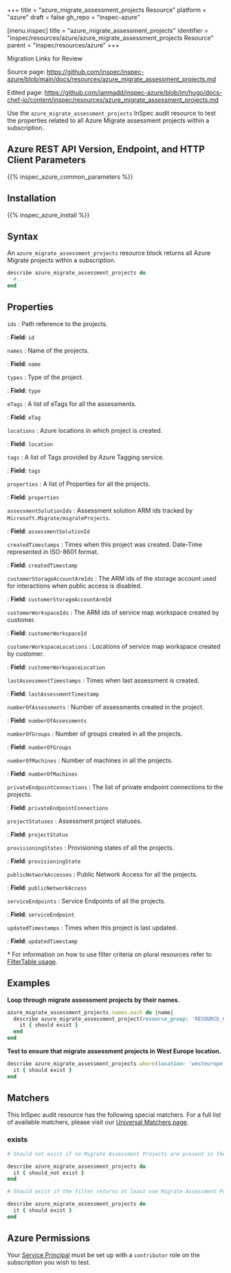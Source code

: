 +++
title = "azure_migrate_assessment_projects Resource"
platform = "azure"
draft = false
gh_repo = "inspec-azure"

[menu.inspec]
title = "azure_migrate_assessment_projects"
identifier = "inspec/resources/azure/azure_migrate_assessment_projects Resource"
parent = "inspec/resources/azure"
+++

<div class="admonition-note">
<p class="admonition-note-title">Migration Links for Review</p>
<div class="admonition-note-text">
<p>Source page: <a href="https://github.com/inspec/inspec-azure/blob/main/docs/resources/azure_migrate_assessment_projects.md">https://github.com/inspec/inspec-azure/blob/main/docs/resources/azure_migrate_assessment_projects.md</a></p>
<p>Edited page: <a href="https://github.com/ianmadd/inspec-azure/blob/im/hugo/docs-chef-io/content/inspec/resources/azure_migrate_assessment_projects.md">https://github.com/ianmadd/inspec-azure/blob/im/hugo/docs-chef-io/content/inspec/resources/azure_migrate_assessment_projects.md</a></p>
</div>
</div>


Use the `azure_migrate_assessment_projects` InSpec audit resource to test the properties related to all Azure Migrate assessment projects within a subscription.

## Azure REST API Version, Endpoint, and HTTP Client Parameters

{{% inspec_azure_common_parameters %}}

## Installation

{{% inspec_azure_install %}}

## Syntax

An `azure_migrate_assessment_projects` resource block returns all Azure Migrate projects within a subscription.

```ruby
describe azure_migrate_assessment_projects do
  #...
end
```

## Properties

`ids`
: Path reference to the projects.

: **Field**: `id`

`names`
: Name of the projects.

: **Field**: `name`

`types`
: Type of the project.

: **Field**: `type`

`eTags`
: A list of eTags for all the assessments.

: **Field**: `eTag`

`locations`
: Azure locations in which project is created.

: **Field**: `location`

`tags`
: A list of Tags provided by Azure Tagging service.

: **Field**: `tags`

`properties`
: A list of Properties for all the projects.

: **Field**: `properties`

`assessmentSolutionIds`
: Assessment solution ARM ids tracked by `Microsoft.Migrate/migrateProjects`.

: **Field**: `assessmentSolutionId`

`createdTimestamps`
: Times when this project was created. Date-Time represented in ISO-8601 format.

: **Field**: `createdTimestamp`

`customerStorageAccountArmIds`
: The ARM ids of the storage account used for interactions when public access is disabled.

: **Field**: `customerStorageAccountArmId`

`customerWorkspaceIds`
: The ARM ids of service map workspace created by customer.

: **Field**: `customerWorkspaceId`

`customerWorkspaceLocations`
: Locations of service map workspace created by customer.

: **Field**: `customerWorkspaceLocation`

`lastAssessmentTimestamps`
: Times when last assessment is created.

: **Field**: `lastAssessmentTimestamp`

`numberOfAssessments`
: Number of assessments created in the project.

: **Field**: `numberOfAssessments`

`numberOfGroups`
: Number of groups created in all the projects.

: **Field**: `numberOfGroups`

`numberOfMachines`
: Number of machines in all the projects.

: **Field**: `numberOfMachines`

`privateEndpointConnections`
: The list of private endpoint connections to the projects.

: **Field**: `privateEndpointConnections`

`projectStatuses`
: Assessment project statuses.

: **Field**: `projectStatus`

`provisioningStates`
: Provisioning states of all the projects.

: **Field**: `provisioningState`

`publicNetworkAccesses`
: Public Network Access for all the projects.

: **Field**: `publicNetworkAccess`

`serviceEndpoints`
: Service Endpoints of all the projects.

: **Field**: `serviceEndpoint`

`updatedTimestamps`
: Times when this project is last updated.

: **Field**: `updatedTimestamp`

<superscript>*</superscript> For information on how to use filter criteria on plural resources refer to [FilterTable usage](https://github.com/inspec/inspec/blob/master/dev-docs/filtertable-usage.md).

## Examples

**Loop through migrate assessment projects by their names.**

```ruby
azure_migrate_assessment_projects.names.each do |name|
  describe azure_migrate_assessment_project(resource_group: 'RESOURCE_GROUP', name: name) do
    it { should exist }
  end
end
```

**Test to ensure that migrate assessment projects in West Europe location.**

```ruby
describe azure_migrate_assessment_projects.where(location: 'westeurope') do
  it { should exist }
end
```

## Matchers

This InSpec audit resource has the following special matchers. For a full list of available matchers, please visit our [Universal Matchers page](https://www.inspec.io/docs/reference/matchers/).

### exists

```ruby
# Should not exist if no Migrate Assessment Projects are present in the subscription

describe azure_migrate_assessment_projects do
  it { should_not exist }
end

# Should exist if the filter returns at least one Migrate Assessment Projects in the subscription

describe azure_migrate_assessment_projects do
  it { should exist }
end
```

## Azure Permissions

Your [Service Principal](https://docs.microsoft.com/en-us/azure/azure-resource-manager/resource-group-create-service-principal-portal) must be set up with a `contributor` role on the subscription you wish to test.
